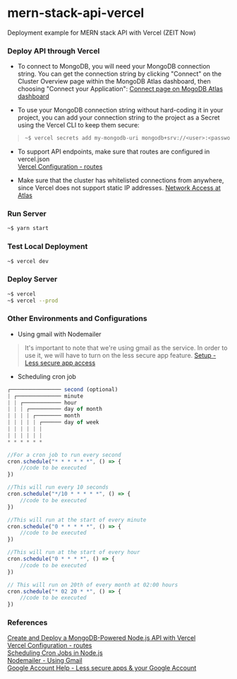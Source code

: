 # mern-stack-api-vercel
Deployment example for MERN stack API with Vercel (ZEIT Now)

### Deploy API through Vercel
* To connect to MongoDB, you will need your MongoDB connection string.
You can get the connection string by clicking "Connect" on the Cluster Overview page within the MongoDB Atlas dashboard, then choosing "Connect your Application":
[Connect page on MogoDB Atlas dashboard](https://cloud.mongodb.com/v2/5ec174057fecfb55f3e8f6e8#clusters/connect?clusterId=Cluster0)

* To use your MongoDB connection string without hard-coding it in your project, you can add your connection string to the project as a Secret using the Vercel CLI to keep them secure:
> ```bash
> ~$ vercel secrets add my-mongodb-uri mongodb+srv://<user>:<password>@my-cluster-uf345.mongodb.net/<database-name>?retryWrites=true
> ```

* To support API endpoints, make sure that routes are configured in vercel.json  
[Vercel Configuration - routes](https://vercel.com/docs/configuration#project/routes)

* Make sure that the cluster has whitelisted connections from anywhere, since Vercel does not support static IP addresses.
[Network Access at Atlas](https://cloud.mongodb.com/v2/5ec174057fecfb55f3e8f6e8#security/network/whitelist)

### Run Server
```bash
~$ yarn start
```

### Test Local Deployment
```bash
~$ vercel dev
```

### Deploy Server
```bash
~$ vercel
~$ vercel --prod
```

### Other Environments and Configurations
* Using gmail with Nodemailer
> It's important to note that we're using gmail as the service. 
> In order to use it, we will have to turn on the less secure app feature.
> [Setup - Less secure app access](https://myaccount.google.com/lesssecureapps)

* Scheduling cron job
```javascript
┌──────────────── second (optional) 
| ┌────────────── minute 
| | ┌──────────── hour 
| | | ┌────────── day of month 
| | | | ┌──────── month 
| | | | | ┌────── day of week
| | | | | | 
| | | | | |
* * * * * *

//For a cron job to run every second
cron.schedule("* * * * * *", () => {
    //code to be executed
})

//This will run every 10 seconds
cron.schedule("*/10 * * * * *", () => {
    //code to be executed
})

//This will run at the start of every minute
cron.schedule("0 * * * * *", () => {
    //code to be executed
})

//This will run at the start of every hour
cron.schedule("0 * * * *", () => {
    //code to be executed
})

// This will run on 20th of every month at 02:00 hours
cron.schedule("* 02 20 * *", () => {
    //code to be executed
})
```

### References
[Create and Deploy a MongoDB-Powered Node.js API with Vercel](https://vercel.com/guides/deploying-a-mongodb-powered-api-with-node-and-vercel)  
[Vercel Configuration - routes](https://vercel.com/docs/configuration#project/routes)  
[Scheduling Cron Jobs in Node.js](https://dev.to/akhildhiman/scheduling-cron-jobs-in-node-js-15f)  
[Nodemailer - Using Gmail](https://nodemailer.com/usage/using-gmail/)  
[Google Account Help - Less secure apps & your Google Account](https://support.google.com/accounts/answer/6010255)  
